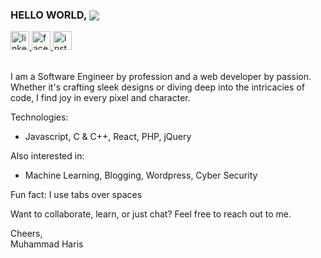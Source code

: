 ### HELLO WORLD, <img src="https://komarev.com/ghpvc/?username=harisdev-netizen&&style=flat-square" align="center" />
<div align="left">
  <a href="https://www.linkedin.com/in/webjin" target="_blank">
    <img src="https://img.shields.io/static/v1?message=LinkedIn&logo=linkedin&label=&color=0077B5&logoColor=white&labelColor=&style=for-the-badge" height="30" alt="linkedin logo"  />
  </a>
  <a href="https://www.facebook.com/oyehoyeharis" target="_blank">
    <img src="https://img.shields.io/static/v1?message=Facebook&logo=facebook&label=&color=1877F2&logoColor=white&labelColor=&style=for-the-badge" height="30" alt="facebook logo"  />
  </a>
  <a href="https://www.instagram.com/the_harrii" target="_blank">
    <img src="https://img.shields.io/static/v1?message=Instagram&logo=instagram&label=&color=E4405F&logoColor=white&labelColor=&style=for-the-badge" height="30" alt="instagram logo"  />
  </a>
</div>
<br>

I am a Software Engineer by profession and a web developer by passion. <br> 
Whether it's crafting sleek designs or diving deep into the intricacies of code, I find joy in every pixel and character.

Technologies:
- Javascript, C & C++, React, PHP, jQuery

Also interested in:
- Machine Learning, Blogging, Wordpress, Cyber Security

Fun fact: I use tabs over spaces 

Want to collaborate, learn, or just chat? Feel free to reach out to me. <!-- mharispk321@gmail.com. -->

Cheers,  
Muhammad Haris
<!--
[akshaysaini.in](https://akshaysaini.in/)
-->
<!--
<img src="https://raw.githubusercontent.com/harisdev-netizen/harisdev-netizen/output/snake.svg" alt="Snake animation" />

###
-->
